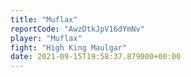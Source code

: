 ```yaml
---
title: "Muflax"
reportCode: "AwzDtkJpV16dYmNv"
player: "Muflax"
fight: "High King Maulgar"
date: 2021-09-15T19:58:37.879000+00:00
---
```

